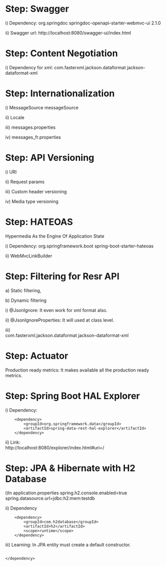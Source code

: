 
Step: Swagger
=============

i) Dependency: 
<dependency>
<groupId>org.springdoc</groupId>
<artifactId>springdoc-openapi-starter-webmvc-ui</artifactId>
<version>2.1.0</version>
</dependency>

ii) Swagger url: http://localhost:8080/swagger-ui/index.html

Step: Content Negotiation
==========================

i) Dependency for xml:
<dependency>
<groupId>com.fasterxml.jackson.dataformat</groupId>
<artifactId>jackson-dataformat-xml</artifactId>
</dependency>

Step: Internationalization
==========================

i) MessageSource messageSource

ii) Locale

iii) messages.properties

iv) messages_fr.properties


Step: API Versioning
==========================

i) URI

ii) Request params

iii) Custom header versioning

iv) Media type versioning


Step: HATEOAS
================

Hypermedia As the Engine Of Application State

i) Dependency:
<dependency>
<groupId>org.springframework.boot</groupId>
<artifactId>spring-boot-starter-hateoas</artifactId>
</dependency>


ii)  WebMvcLinkBuilder


Step: Filtering for Resr API
=============================

a) Static filtering,

b) Dynamic filtering


i) @JsonIgnore: It even work for xml format also. 

ii) @JsonIgnoreProperties: It will used at class level.

iii) 		
<dependency>
<groupId>com.fasterxml.jackson.dataformat</groupId>
<artifactId>jackson-dataformat-xml</artifactId>
</dependency>


Step: Actuator
================

Production ready metrics: It makes available all the production ready metrics.


Step: Spring Boot HAL Explorer
===============================

i) Dependency:

		<dependency>
			<groupId>org.springframework.data</groupId>
			<artifactId>spring-data-rest-hal-explorer</artifactId>
		</dependency>

ii) Link:  
http://localhost:8080/explorer/index.html#uri=/


Step: JPA & Hibernate with H2 Database
======================================

i)In application.properties
spring.h2.console.enabled=true
spring.datasource.url=jdbc:h2:mem:testdb

ii) Dependency

		<dependency>
			<groupId>com.h2database</groupId>
			<artifactId>h2</artifactId>
			<scope>runtime</scope>
		</dependency>

iii) Learning:
In JPA entity must create a default constructor.

                                                                                                                                                                </dependency>
